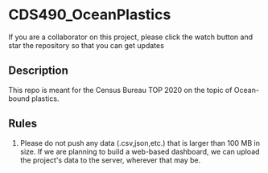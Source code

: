 # CDS490_OceanPlastics
If you are a collaborator on this project, please click the watch button and star the repository so that you can get updates

## Description
This repo is meant for the Census Bureau TOP 2020 on the topic of Ocean-bound plastics.

## Rules

1. Please do not push any data (.csv,json,etc.) that is larger than 100 MB in size. If we are planning to build a web-based dashboard, we can upload the project's data to the server, wherever that may be.
